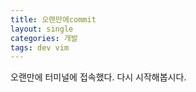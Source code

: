 ```yaml
---
title: 오랜만에commit 
layout: single 
categories: 개발 
tags: dev vim 
---
```


오랜만에 터미널에 접속했다. 다시 시작해봅시다.








